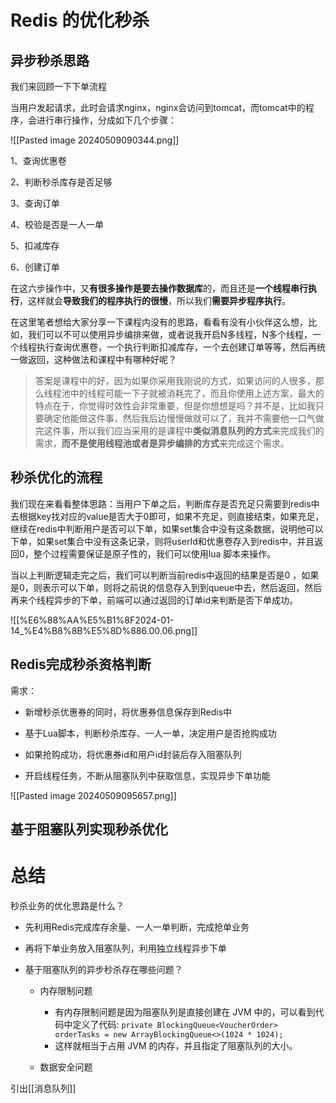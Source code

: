 # Redis 的优化秒杀

## 异步秒杀思路

我们来回顾一下下单流程

当用户发起请求，此时会请求nginx，nginx会访问到tomcat，而tomcat中的程序，会进行串行操作，分成如下几个步骤：

![[Pasted image 20240509090344.png]]

1、查询优惠卷

2、判断秒杀库存是否足够

3、查询订单

4、校验是否是一人一单

5、扣减库存

6、创建订单

在这六步操作中，又**有很多操作是要去操作数据库**的，而且还是**一个线程串行执行**，这样就会**导致我们的程序执行的很慢**，所以我们**需要异步程序执行**。

在这里笔者想给大家分享一下课程内没有的思路，看看有没有小伙伴这么想，比如，我们可以不可以使用异步编排来做，或者说我开启N多线程，N多个线程，一个线程执行查询优惠卷，一个执行判断扣减库存，一个去创建订单等等，然后再统一做返回，这种做法和课程中有哪种好呢？

> 答案是课程中的好，因为如果你采用我刚说的方式，如果访问的人很多，那么线程池中的线程可能一下子就被消耗完了，而且你使用上述方案，最大的特点在于，你觉得时效性会非常重要，但是你想想是吗？并不是，比如我只要确定他能做这件事，然后我后边慢慢做就可以了，我并不需要他一口气做完这件事，所以我们应当采用的是课程中**类似消息队列的方式**来完成我们的需求，**而不是使用线程池或者是异步编排的方式**来完成这个需求。

## 秒杀优化的流程

我们现在来看看整体思路：当用户下单之后，判断库存是否充足只需要到redis中去根据key找对应的value是否大于0即可，如果不充足，则直接结束，如果充足，继续在redis中判断用户是否可以下单，如果set集合中没有这条数据，说明他可以下单，如果set集合中没有这条记录，则将userId和优惠卷存入到redis中，并且返回0，整个过程需要保证是原子性的，我们可以使用lua 脚本来操作。

当以上判断逻辑走完之后，我们可以判断当前redis中返回的结果是否是0 ，如果是0，则表示可以下单，则将之前说的信息存入到到queue中去，然后返回，然后再来个线程异步的下单，前端可以通过返回的订单id来判断是否下单成功。

![[%E6%88%AA%E5%B1%8F2024-01-14_%E4%B8%8B%E5%8D%886.00.06.png]]

## Redis完成秒杀资格判断

需求：

- 新增秒杀优惠券的同时，将优惠券信息保存到Redis中
    
- 基于Lua脚本，判断秒杀库存、一人一单，决定用户是否抢购成功
    
- 如果抢购成功，将优惠券id和用户id封装后存入阻塞队列
    
- 开启线程任务，不断从阻塞队列中获取信息，实现异步下单功能

![[Pasted image 20240509095657.png]]


## 基于阻塞队列实现秒杀优化


# 总结

秒杀业务的优化思路是什么？

- 先利用Redis完成库存余量、一人一单判断，完成抢单业务
    
- 再将下单业务放入阻塞队列，利用独立线程异步下单
    
- 基于阻塞队列的异步秒杀存在哪些问题？

    - 内存限制问题
	    - 有内存限制问题是因为阻塞队列是直接创建在 JVM 中的，可以看到代码中定义了代码: `private BlockingQueue<VoucherOrder> orderTasks = new ArrayBlockingQueue<>(1024 * 1024);`
	    - 这样就相当于占用 JVM 的内存，并且指定了阻塞队列的大小。

    - 数据安全问题

引出[[消息队列]]